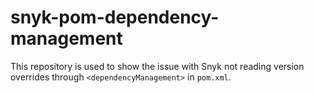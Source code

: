 # snyk-pom-dependency-management

This repository is used to show the issue with Snyk
not reading version overrides through `<dependencyManagement>`
in `pom.xml`.
